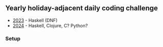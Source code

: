 ## Yearly holiday-adjacent daily coding challenge

- [2023](2023/README.md) - Haskell (DNF)
- [2024](2024/README.md) - Haskell, Clojure, C? Python?


### Setup

